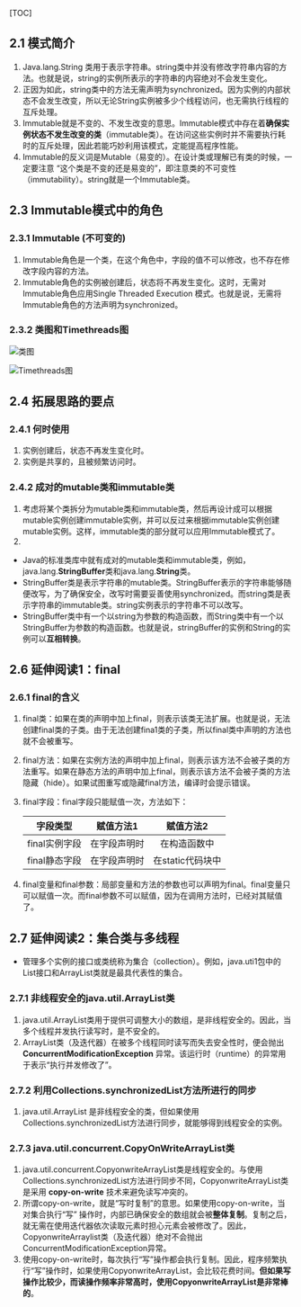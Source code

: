 [TOC]

## 2.1 模式简介
1. Java.lang.String 类用于表示字符串。string类中并没有修改字符串内容的方法。也就是说，string的实例所表示的字符串的内容绝对不会发生变化。
2. 正因为如此，string类中的方法无需声明为synchronized。因为实例的内部状态不会发生改变，所以无论String实例被多少个线程访问，也无需执行线程的互斥处理。
3. Immutable就是不变的、不发生改变的意思。Immutable模式中存在着**确保实例状态不发生改变的类**（immutable类）。在访问这些实例时并不需要执行耗时的互斥处理，因此若能巧妙利用该模式，定能提高程序性能。
4. Immutable的反义词是Mutable（易变的）。在设计类或理解已有类的时候，一定要注意 “这个类是不变的还是易变的”，即注意类的不可变性（immutability）。string就是一个Immutable类。



## 2.3 Immutable模式中的角色

### 2.3.1 Immutable (不可变的)
1. Immutable角色是一个类，在这个角色中，字段的值不可以修改，也不存在修改字段内容的方法。
2. Immutable角色的实例被创建后，状态将不再发生变化。这时，无需对Immutable角色应用Single Threaded Execution 模式。也就是说，无需将Immutable角色的方法声明为synchronized。

### 2.3.2 类图和Timethreads图
![类图](https://ws3.sinaimg.cn/large/006oCwEfly1g1xf5lmea3j30j605hjs1.jpg)

![Timethreads图](https://ws3.sinaimg.cn/large/006oCwEfly1g1xf5lmwokj30j605swex.jpg)



## 2.4 拓展思路的要点

### 2.4.1 何时使用
1. 实例创建后，状态不再发生变化时。
2. 实例是共享的，且被频繁访问时。



### 2.4.2 成对的mutable类和immutable类
1. 考虑将某个类拆分为mutable类和immutable类，然后再设计成可以根据mutable实例创建immutable实例，并可以反过来根据immutable实例创建mutable实例。这样，immutable类的部分就可以应用Immutable模式了。
2. 
  + Java的标准类库中就有成对的mutable类和immutable类，例如，java.lang.**StringBuffer**类和java.lang.**String**类。
  + StringBuffer类是表示字符串的mutable类。StringBuffer表示的字符串能够随便改写，为了确保安全，改写时需要妥善使用synchronized。而string类是表示字符串的immutable类。string实例表示的字符串不可以改写。
  + StringBuffer类中有一个以string为参数的构造函数，而String类中有一个以StringBuffer为参数的构造函数。也就是说，stringBuffer的实例和String的实例可以**互相转换**。



## 2.6 延伸阅读1：final

### 2.6.1 final的含义
1. final类：如果在类的声明中加上final，则表示该类无法扩展。也就是说，无法创建final类的子类。由于无法创建fina1类的子类，所以final类中声明的方法也就不会被重写。

2. final方法：如果在实例方法的声明中加上final，则表示该方法不会被子类的方法重写。如果在静态方法的声明中加上final，则表示该方法不会被子类的方法隐藏（hide）。如果试图重写或隐藏final方法，编译时会提示错误。

3. final字段：final字段只能赋值一次，方法如下：

   |   字段类型    |  赋值方法1   |    赋值方法2     |
   | :-----------: | :----------: | :--------------: |
   | final实例字段 | 在字段声明时 |   在构造函数中   |
   | final静态字段 | 在字段声明时 | 在static代码块中 |
   
4. final变量和final参数：局部变量和方法的参数也可以声明为final。final变量只可以赋值一次。而final参数不可以赋值，因为在调用方法时，已经对其赋值了。



## 2.7 延伸阅读2：集合类与多线程

+ 管理多个实例的接口或类统称为集合（collection）。例如，java.uti1包中的List接口和ArrayList类就是最具代表性的集合。

### 2.7.1 非线程安全的java.util.ArrayList类
1. java.util.ArrayList类用于提供可调整大小的数组，是非线程安全的。因此，当多个线程并发执行读写时，是不安全的。
2. ArrayList类（及迭代器）在被多个线程同时读写而失去安全性时，便会抛出**ConcurrentModificationException** 异常。该运行时（runtime）的异常用于表示“执行并发修改了”。

### 2.7.2 利用Collections.synchronizedList方法所进行的同步
1. java.util.ArrayList 是非线程安全的类，但如果使用Collections.synchronizedList方法进行同步，就能够得到线程安全的实例。

### 2.7.3 java.util.concurrent.CopyOnWriteArrayList类
1. java.util.concurrent.CopyonwriteArrayList类是线程安全的。与使用Collections.synchronizedList方法进行同步不同，CopyonwriteArrayList类是采用 **copy-on-write** 技术来避免读写冲突的。
2. 所谓copy-on-write，就是“写时复制”的意思。如果使用copy-on-write，当对集合执行“写”
   操作时，内部已确保安全的数组就会被**整体复制**。复制之后，就无需在使用迭代器依次读取元素时担心元素会被修改了。因此，CopyonwriteArraylist类（及迭代器）绝对不会抛出ConcurrentModificationException异常。
3. 使用copy-on-write时，每次执行“写”操作都会执行复制。因此，程序频繁执行“写”操作时，如果使用CopyonwriteArrayList，会比较花费时间。**但如果写操作比较少，而读操作频率非常高时，使用CopyonwriteArrayList是非常棒的**。

